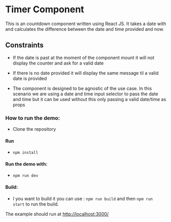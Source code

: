 # Timer Component

This is an countdown component written using React JS. It takes a date with and calculates the difference between the date and time provided and now.

## Constraints

* If the date is past at the moment of the component mount it will not display the counter and ask for a valid date

*  If there is no date provided it will display the same message til a valid date is provided

* The component is designed to be agnostic of the use case. In this scenario we are using a date and time input selector to pass the date and time but it can be used without this only passing a valid date/time as props


### How to run the demo:

* Clone the repository

#### Run

* `npm install`

#### Run the demo with:

* `npm run dev`

#### Build:

* I you want to build it  you can use : `npm run build` and then `npm run start` to run the build.

The example should run at [http://localhost:3000/](http://localhost:3000/)